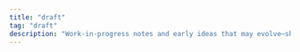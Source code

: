 ```yaml
---
title: "draft"
tag: "draft"
description: "Work‑in‑progress notes and early ideas that may evolve—shared for feedback and future reference."
---
```

